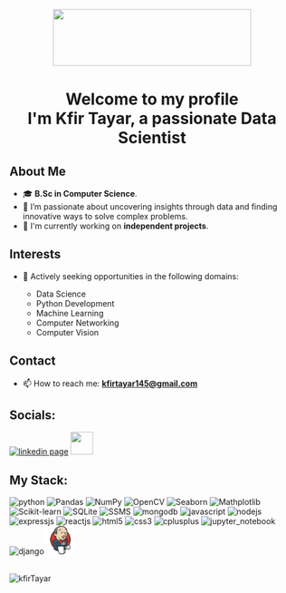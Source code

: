<p align="center">
<a href="https://github.com/KfirTayar"><img src="https://media.giphy.com/media/Qo2dupDib32rkTY4hX/giphy.gif" width="350" height="100"/></a>
</p>
<h1 align="center">Welcome to my profile
<br>I'm Kfir Tayar, a passionate Data Scientist</br></h1>

## About Me 

- 🎓 **B.Sc in Computer Science**.
- 🌟 I’m passionate about uncovering insights through data and finding innovative ways to solve complex problems.
- 🔨 I'm currently working on **independent projects**.

## Interests

- 🌱 Actively seeking opportunities in the following domains:
  
  - Data Science
  - Python Development
  - Machine Learning
  - Computer Networking
  - Computer Vision

## Contact

- 📫 How to reach me: **kfirtayar145@gmail.com**

## Socials:

<p align="left">
<a href="https://www.linkedin.com/in/kfir-tayar/" target="blank"><img src="https://cdn.jsdelivr.net/gh/devicons/devicon/icons/linkedin/linkedin-original.svg" 
alt="linkedin page" height="40" width="40" /></a>
<a href="https://github.com/KfirTayar" target="blank"><img src="https://cdn.jsdelivr.net/gh/devicons/devicon/icons/github/github-original.svg" height="40" width="40" />
</a></p>

## My Stack:   
<p align="left">
  <img src="https://cdn.jsdelivr.net/gh/devicons/devicon/icons/python/python-original-wordmark.svg" alt="python" width="50" height="50"/>
  <img src="https://cdn.jsdelivr.net/gh/devicons/devicon@latest/icons/pandas/pandas-original-wordmark.svg" alt="Pandas" width="50" height="50"/>
  <img src="https://cdn.jsdelivr.net/gh/devicons/devicon@latest/icons/numpy/numpy-original-wordmark.svg" alt="NumPy" width="50" height="50"/>
  <img src="https://cdn.jsdelivr.net/gh/devicons/devicon@latest/icons/opencv/opencv-original-wordmark.svg" alt="OpenCV" width="50" height="50"/>
  <img src="https://seaborn.pydata.org/_images/logo-tall-lightbg.svg" alt="Seaborn" width="50" height="50"/>
  <img src="https://cdn.jsdelivr.net/gh/devicons/devicon@latest/icons/matplotlib/matplotlib-original-wordmark.svg" alt="Mathplotlib" width="50" height="50"/>
  <img src="https://cdn.jsdelivr.net/gh/devicons/devicon@latest/icons/scikitlearn/scikitlearn-original.svg" alt="Scikit-learn" width="50" height="50"/>
  <img src="https://cdn.jsdelivr.net/gh/devicons/devicon@latest/icons/sqlite/sqlite-original-wordmark.svg" alt="SQLite" width="50" height="50"/>
  <img src="https://cdn.jsdelivr.net/gh/devicons/devicon@latest/icons/microsoftsqlserver/microsoftsqlserver-original-wordmark.svg" alt="SSMS" width="50" height="50"/>
  <img src="https://cdn.jsdelivr.net/gh/devicons/devicon/icons/mongodb/mongodb-original-wordmark.svg" alt="mongodb" width="50" height="50"/>
  <img src="https://cdn.jsdelivr.net/gh/devicons/devicon/icons/javascript/javascript-original.svg" alt="javascript" width="50" height="50"/>
  <img src="https://cdn.jsdelivr.net/gh/devicons/devicon/icons/nodejs/nodejs-original-wordmark.svg" alt="nodejs" width="50" height="50"/>
  <img src="https://cdn.jsdelivr.net/gh/devicons/devicon/icons/express/express-original-wordmark.svg" alt="expressjs" width="50" height="50"/>
  <img src="https://cdn.jsdelivr.net/gh/devicons/devicon/icons/react/react-original-wordmark.svg" alt="reactjs" width="50" height="50"/>
  <img src="https://cdn.jsdelivr.net/gh/devicons/devicon/icons/html5/html5-plain-wordmark.svg" alt="html5" width="50" height="50"/>
  <img src="https://cdn.jsdelivr.net/gh/devicons/devicon/icons/css3/css3-plain-wordmark.svg" alt="css3" width="50" height="50"/>
  <img src="https://cdn.jsdelivr.net/gh/devicons/devicon/icons/cplusplus/cplusplus-original.svg" alt="cplusplus" width="50" height="50"/>
  <img src="https://cdn.jsdelivr.net/gh/devicons/devicon/icons/jupyter/jupyter-original-wordmark.svg" alt="jupyter_notebook" width="50" height="50"/>
  <img src="https://cdn.jsdelivr.net/gh/devicons/devicon/icons/django/django-plain-wordmark.svg" alt="django" width="50" height="50"/>
  <img src="https://github.com/devicons/devicon/blob/v2.15.1/icons/jenkins/jenkins-original.svg" alt="jenkins" width="50" height="50"/>
</p>

<p></br><img src="https://github-readme-stats.vercel.app/api/top-langs/?username=kfirTayar&layout=donut" alt="kfirTayar"/></p>
